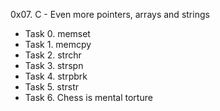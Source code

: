 0x07. C - Even more pointers, arrays and strings
- Task 0. memset
- Task 1. memcpy
- Task 2. strchr
- Task 3. strspn
- Task 4. strpbrk
- Task 5. strstr
- Task 6. Chess is mental torture